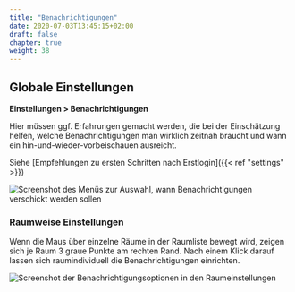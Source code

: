 ```yaml
---
title: "Benachrichtigungen"
date: 2020-07-03T13:45:15+02:00
draft: false
chapter: true
weight: 38
---
```

## Globale Einstellungen

**Einstellungen > Benachrichtigungen**

Hier müssen ggf. Erfahrungen gemacht werden, die bei der Einschätzung helfen, welche Benachrichtigungen man wirklich zeitnah braucht und wann ein hin-und-wieder-vorbeischauen ausreicht.

Siehe [Empfehlungen zu ersten Schritten nach Erstlogin]({{< ref "settings" >}})

![Screenshot des Menüs zur Auswahl, wann Benachrichtigungen verschickt werden sollen](/images/notifications2.webp)

### Raumweise Einstellungen

Wenn die Maus über einzelne Räume in der Raumliste bewegt wird, zeigen sich je Raum 3 graue Punkte am rechten Rand. Nach einem Klick darauf lassen sich raumindividuell die Benachrichtigungen einrichten.

![Screenshot der Benachrichtigungsoptionen in den Raumeinstellungen](/images/notification-rooms.webp)



